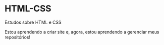 # HTML-CSS
 Estudos sobre HTML e CSS

Estou aprendendo a criar site e, agora, estou aprendendo a gerenciar meus repositórios!